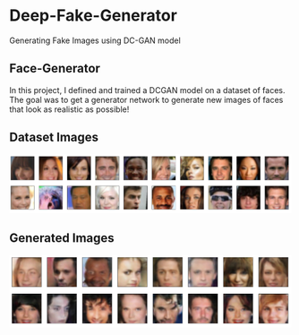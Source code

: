 # Deep-Fake-Generator
Generating Fake Images using DC-GAN model

## Face-Generator

In this project, I defined and trained a DCGAN model on a dataset of faces. The goal was to get a generator network to generate new images of faces that look as realistic as possible!

## Dataset Images

<img src='images/data_img.png' width='1000'>

## Generated Images

<img src='images/generated_img.png' width='1000'>
